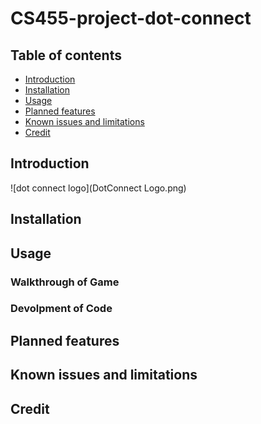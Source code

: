
CS455-project-dot-connect
=========================


Table of contents
-----------------

* [Introduction](#introduction)
* [Installation](#installation)
* [Usage](#usage)
* [Planned features](#Planned-features)
* [Known issues and limitations](#known-issues-and-limitations)
* [Credit](#Credit)



Introduction
------------
![dot connect logo](DotConnect Logo.png)


Installation
------------

 

Usage
-----

### Walkthrough of Game

### Devolpment of Code

Planned features
----------------


Known issues and limitations
----------------------------




Credit
------



